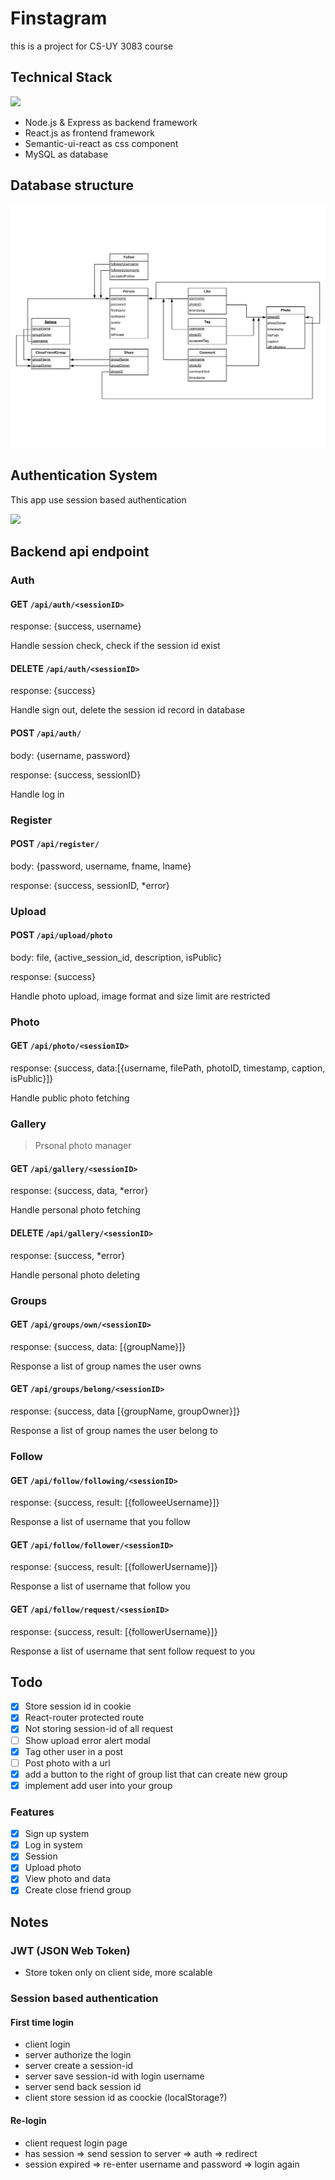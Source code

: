 # Finstagram

this is a project for CS-UY 3083 course

## Technical Stack

![](https://cdn-images-1.medium.com/max/1200/1*EKW3XazCN98jcVrlEP3H8g.png)

- Node.js & Express as backend framework
- React.js as frontend framework
- Semantic-ui-react as css component
- MySQL as database

## Database structure

![](./static/RelationalSchema.jpg)

## Authentication System

This app use session based authentication

![](https://cdn-images-1.medium.com/max/1600/1*Hg1gUTXN5E3Nrku0jWCRow.png)

## Backend api endpoint

### Auth

#### GET `/api/auth/<sessionID>`

response: {success, username}

Handle session check, check if the session id exist

#### DELETE `/api/auth/<sessionID>`

response: {success}

Handle sign out, delete the session id record in database

#### POST `/api/auth/`

body: {username, password}

response: {success, sessionID}

Handle log in

### Register

#### POST `/api/register/`

body: {password, username, fname, lname}

response: {success, sessionID, \*error}

### Upload

#### POST `/api/upload/photo`

body: file, {active_session_id, description, isPublic}

response: {success}

Handle photo upload, image format and size limit are restricted

### Photo

#### GET `/api/photo/<sessionID>`

response: {success, data:\[{username,
filePath,
photoID,
timestamp,
caption,
isPublic}\]}

Handle public photo fetching

### Gallery

> Prsonal photo manager

#### GET `/api/gallery/<sessionID>`

response: {success, data, \*error}

Handle personal photo fetching

#### DELETE `/api/gallery/<sessionID>`

response: {success, \*error}

Handle personal photo deleting

### Groups

#### GET `/api/groups/own/<sessionID>`

response: {success, data: \[{groupName}\]}

Response a list of group names the user owns

#### GET `/api/groups/belong/<sessionID>`

response: {success, data \[{groupName, groupOwner}\]}

Response a list of group names the user belong to

### Follow

#### GET `/api/follow/following/<sessionID>`

response: {success, result: \[{followeeUsername}\]}

Response a list of username that you follow

#### GET `/api/follow/follower/<sessionID>`

response: {success, result: \[{followerUsername}\]}

Response a list of username that follow you

#### GET `/api/follow/request/<sessionID>`

response: {success, result: \[{followerUsername}\]}

Response a list of username that sent follow request to you

## Todo

- [x] Store session id in cookie
- [x] React-router protected route
- [x] Not storing session-id of all request
- [ ] Show upload error alert modal
- [x] Tag other user in a post
- [ ] Post photo with a url
- [x] add a button to the right of group list that can create new group
- [x] implement add user into your group

### Features

- [x] Sign up system
- [x] Log in system
- [x] Session
- [x] Upload photo
- [x] View photo and data
- [x] Create close friend group

## Notes

### JWT (JSON Web Token)

- Store token only on client side, more scalable

### Session based authentication

#### First time login

- client login
- server authorize the login
- server create a session-id
- server save session-id with login username
- server send back session id
- client store session id as coockie (localStorage?)

#### Re-login

- client request login page
- has session => send session to server => auth => redirect
- session expired => re-enter username and password => login again
